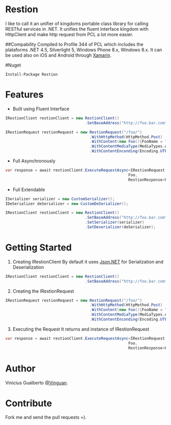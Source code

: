 # Restion
I like to call it an unifier of kingdoms portable class library for calling RESTful services in .NET. 
It unifies the fluent interface kingdom with HttpClient and make http request from PCL a lot more easier.

##Compability
Compiled to Profile 344 of PCL which includes the plataforms .NET 4.5, Silverlight 5, Windows Phone 8.x, Windows 8.x. It can be used also on iOS and Android through [Xamarin](http://xamarin.com).

#Nuget
```
Install-Package Restion
```

# Features
* Built using Fluent Interface 
```csharp
IRestionClient restionClient = new RestionClient()
                                   .SetBaseAddress("http://foo.bar.com");

IRestionRequest restionRequest = new RestionRequest("/foo/")
                                     .WithHttpMethod(HttpMethod.Post)
                                     .WithContent(new Foo(){FooName = "1"})
                                     .WithContentMediaType(MediaTypes.ApplicationJson)
                                     .WithContentEnconding(Encoding.UTF8);
```
* Full Asynchronously
``` csharp
var response = await restionClient.ExecuteRequestAsync<IRestionRequest, 
                                                      Foo, 
                                                      RestionResponse<Foo>>(restionRequest);
```
* Full Extendable
```csharp
ISerializer serializer = new CustomSerializer(); 
IDeSerializer deSerializer = new CustomDeSerializer(); 

IRestionClient restionClient = new RestionClient()
                                   .SetBaseAddress("http://foo.bar.com")
                                   .SetSerializer(serializer)
                                   .SetDeserializer(deSerializer);

```
# Getting Started
1. Creating IRestionClient 
By default it uses [Json.NET](http://www.newtonsoft.com/json) for Serialization and Deserialization
```csharp
IRestionClient restionClient = new RestionClient()
                                   .SetBaseAddress("http://foo.bar.com");
```
2. Creating the IRestionRequest
```csharp
IRestionRequest restionRequest = new RestionRequest("/foo/")
                                     .WithHttpMethod(HttpMethod.Post)
                                     .WithContent(new Foo(){FooName = "1"})
                                     .WithContentMediaType(MediaTypes.ApplicationJson)
                                     .WithContentEnconding(Encoding.UTF8);
```
3. Executing the Request
It returns and instance of IRestionRequest<TContent>
```csharp
var response = await restionClient.ExecuteRequestAsync<IRestionRequest, 
                                                      Foo, 
                                                      RestionResponse<Foo>>(restionRequest);
```

# Author
Vinicius Gualberto [@Vinguan](http://twitter.com/vinguan).

# Contribute
Fork me and send the pull requests =).


